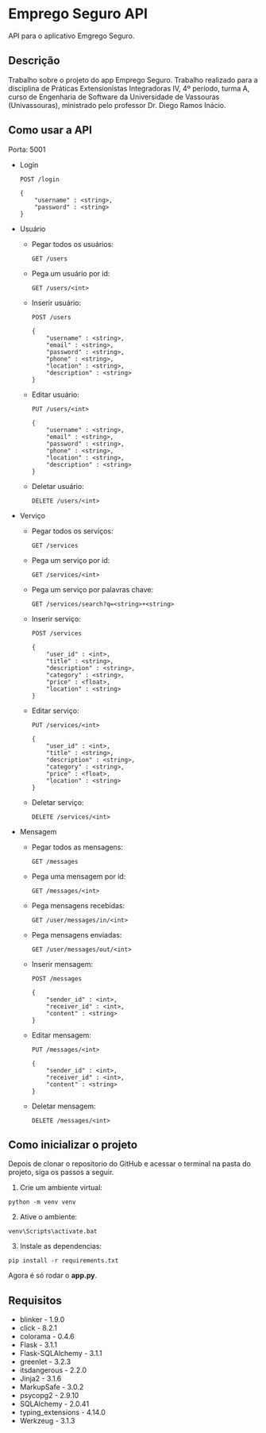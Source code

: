 # Emprego Seguro API

API para o aplicativo Emgrego Seguro.

## Descrição

Trabalho sobre o projeto do app Emprego Seguro.
Trabalho realizado para a disciplina de Práticas Extensionistas Integradoras IV, 4º período, turma A, curso de Engenharia de Software da Universidade de Vassouras (Univassouras), ministrado pelo professor Dr. Diego Ramos Inácio.

## Como usar a API

Porta: 5001

* Login

    `POST /login`

    ```
    {
        "username" : <string>,
        "password" : <string>
    }
    ```

* Usuário

    * Pegar todos os usuários:
    
        `GET /users`

    * Pega um usuário por id:

        `GET /users/<int>`

    * Inserir usuário:

        `POST /users`

        ```
        {
            "username" : <string>,
            "email" : <string>,
            "password" : <string>,
            "phone" : <string>,
            "location" : <string>,
            "description" : <string>
        }
        ```
    
    * Editar usuário:

        `PUT /users/<int>`

        ```
        {
            "username" : <string>,
            "email" : <string>,
            "password" : <string>,
            "phone" : <string>,
            "location" : <string>,
            "description" : <string>
        }
        ```
    
    * Deletar usuário:

        `DELETE /users/<int>`

* Verviço

    * Pegar todos os serviços:
    
        `GET /services`

    * Pega um serviço por id:

        `GET /services/<int>`
    
    * Pega um serviço por palavras chave:

        `GET /services/search?q=<string>+<string>`

    * Inserir serviço:

        `POST /services`

        ```
        {
            "user_id" : <int>,
            "title" : <string>,
            "description" : <string>,
            "category" : <string>,
            "price" : <float>,
            "location" : <string>
        }
        ```
    
    * Editar serviço:

        `PUT /services/<int>`

        ```
        {
            "user_id" : <int>,
            "title" : <string>,
            "description" : <string>,
            "category" : <string>,
            "price" : <float>,
            "location" : <string>
        }
        ```

    * Deletar serviço:

        `DELETE /services/<int>`

* Mensagem

    * Pegar todos as mensagens:
    
        `GET /messages`

    * Pega uma mensagem por id:

        `GET /messages/<int>`
    
    * Pega mensagens recebidas:

        `GET /user/messages/in/<int>`
    
    * Pega mensagens enviadas:

        `GET /user/messages/out/<int>`

    * Inserir mensagem:

        `POST /messages`

        ```
        {
            "sender_id" : <int>,
            "receiver_id" : <int>,
            "content" : <string>
        }
        ```
    
    * Editar mensagem:

        `PUT /messages/<int>`

        ```
        {
            "sender_id" : <int>,
            "receiver_id" : <int>,
            "content" : <string>
        }
        ```
    
    * Deletar mensagem:

        `DELETE /messages/<int>`

## Como inicializar o projeto

Depois de clonar o repositorio do GitHub e acessar o terminal na pasta do projeto, siga os passos a seguir.

1. Crie um ambiente virtual:

`python -m venv venv`

2. Ative o ambiente:

`venv\Scripts\activate.bat`

3. Instale as dependencias:

`pip install -r requirements.txt`

Agora é só rodar o **app.py**.

## Requisitos

* blinker - 1.9.0
* click - 8.2.1
* colorama - 0.4.6
* Flask - 3.1.1
* Flask-SQLAlchemy - 3.1.1
* greenlet - 3.2.3
* itsdangerous - 2.2.0
* Jinja2 - 3.1.6
* MarkupSafe - 3.0.2
* psycopg2 - 2.9.10
* SQLAlchemy - 2.0.41
* typing_extensions - 4.14.0
* Werkzeug - 3.1.3
